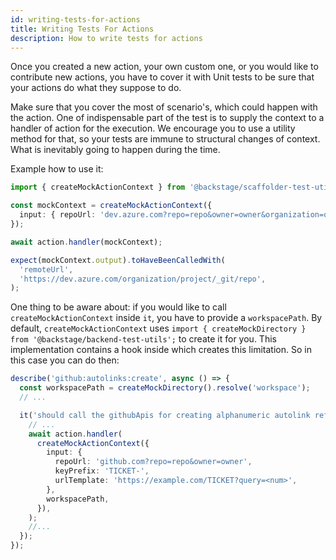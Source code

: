 ```yaml
---
id: writing-tests-for-actions
title: Writing Tests For Actions
description: How to write tests for actions
---
```


Once you created a new action, your own custom one, or you would like to contribute new actions, you have to cover it with
Unit tests to be sure that your actions do what they suppose to do.

Make sure that you cover the most of scenario's, which could happen with the action.
One of indispensable part of the test is to supply the context to a handler of action for the execution.
We encourage you to use a utility method for that, so your tests are immune to structural changes of context.
What is inevitably going to happen during the time.

Example how to use it:

```typescript
import { createMockActionContext } from '@backstage/scaffolder-test-utils';

const mockContext = createMockActionContext({
  input: { repoUrl: 'dev.azure.com?repo=repo&owner=owner&organization=org' },
});

await action.handler(mockContext);

expect(mockContext.output).toHaveBeenCalledWith(
  'remoteUrl',
  'https://dev.azure.com/organization/project/_git/repo',
);
```

One thing to be aware about: if you would like to call `createMockActionContext` inside `it`,
you have to provide a `workspacePath`. By default, `createMockActionContext` uses
`import { createMockDirectory } from '@backstage/backend-test-utils';` to create it for you.
This implementation contains a hook inside which creates this limitation. So in this case you can do then:

```typescript
describe('github:autolinks:create', async () => {
  const workspacePath = createMockDirectory().resolve('workspace');
  // ...

  it('should call the githubApis for creating alphanumeric autolink reference', async () => {
    // ...
    await action.handler(
      createMockActionContext({
        input: {
          repoUrl: 'github.com?repo=repo&owner=owner',
          keyPrefix: 'TICKET-',
          urlTemplate: 'https://example.com/TICKET?query=<num>',
        },
        workspacePath,
      }),
    );
    //...
  });
});
```
